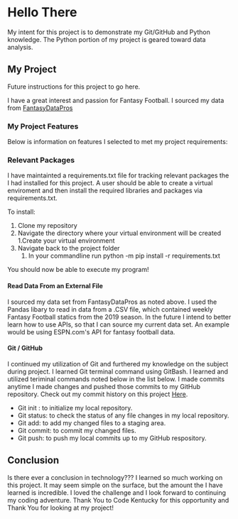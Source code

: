 # Hello There

My intent for this project is to demonstrate my Git/GitHub and Python knowledge. The Python portion of my project is geared toward data analysis.

## My Project 
Future instructions for this project to go here.

I have a great interest and passion for Fantasy Football. I sourced my data from [FantasyDataPros](https://www.fantasyfootballdatapros.com/csv_files)

### My Project Features
Below is information on features I selected to met my project requirements:

### Relevant Packages   
I have maintainted a requirements.txt file for tracking relevant packages the I had installed for this project. A user should be able to create a virtual enviroment and then install the required libraries and packages via requirements.txt. 

To install:

1. Clone my repository 
2. Navigate the directory where your virtual environment will be created
    1.Create your virtual environment
3. Navigate back to the project folder
    1. In your commandline run python -m pip install -r requirements.txt

You should now be able to execute my program!


#### Read Data From an External File
I sourced my data set from FantasyDataPros as noted above. I used the Pandas libary to read in data from a .CSV file, which contained weekly Fantasy Football statics from the 2019 season. In the future I intend to better learn how to use APIs, so that I can source my current data set. An example would be using ESPN.com's API for fantasy football data.

#### Git / GitHub

I continued my utilization of Git and furthered my knowledge on the subject during project. I learned Git terminal command using GitBash. I learned and utilized teriminal commands noted below in the list below. I made commits anytime I made changes and pushed those commits to my GitHub repository. Check out my commit history on this project [Here](https://github.com/dust39/FFL_project_2022/commits/main).
- Git init : to initialize my local repository.
- Git status: to check the status of any file changes in my local repository.
- Git add: to add my changed files to a staging area.
- Git commit: to commit my changed files.
- Git push: to push my local commits up to my GitHub respository.

## Conclusion
Is there ever a conclusion in technology??? I learned so much working on this project. It may seem simple on the surface, but the amount the I have learned is incredible. I loved the challenge and I look forward to continuing my coding adventure. Thank You to Code Kentucky for this opportunity and Thank You for looking at my project!
